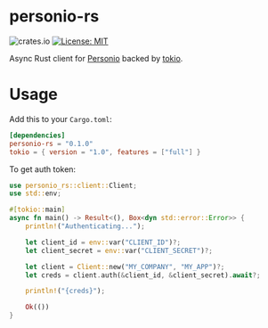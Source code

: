 # personio-rs
![crates.io](https://img.shields.io/crates/v/personio-rs.svg)
[![License: MIT](https://img.shields.io/badge/license-MIT-blue.svg)](LICENSE-MIT)

Async Rust client for [Personio](https://www.personio.com/) backed by [tokio](https://github.com/tokio-rs/tokio).

# Usage

Add this to your `Cargo.toml`:
```toml
[dependencies]
personio-rs = "0.1.0"
tokio = { version = "1.0", features = ["full"] }
```
To get auth token:

```rust
use personio_rs::client::Client;
use std::env;

#[tokio::main]
async fn main() -> Result<(), Box<dyn std::error::Error>> {
    println!("Authenticating...");

    let client_id = env::var("CLIENT_ID")?;
    let client_secret = env::var("CLIENT_SECRET")?;

    let client = Client::new("MY_COMPANY", "MY_APP")?;
    let creds = client.auth(&client_id, &client_secret).await?;

    println!("{creds}");

    Ok(())
}
```